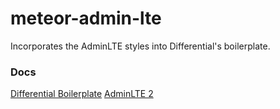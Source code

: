# meteor-admin-lte

Incorporates the AdminLTE styles into Differential's boilerplate. 

### Docs
[Differential Boilerplate](https://github.com/Differential/meteor-boilerplate)
[AdminLTE 2](http://almsaeedstudio.com/themes/AdminLTE/documentation/index.html)
